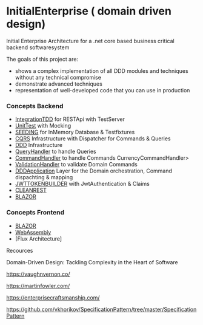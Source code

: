 # InitialEnterprise ( domain driven design)
Initial Enterprise Architecture for a .net core based business critical backend softwaresystem 

The goals of this project are:

  * shows a complex implementation of all DDD modules and techniques without any technical compromise      
  * demonstrate advanced techniques       
  * representation of well-developed code that you can use in production            
        

### Concepts Backend
* [IntegrationTDD] for RESTApi with TestServer
* [UnitTest] with Mocking
* [SEEDING] for InMemory Database & Testfixtures
* [CQRS] Infrastructure with Dispatcher for Commands & Queries
* [DDD] Infrastructure 
* [QueryHandler] to handle Queries
* [CommandHandler] to handle Commands CurrencyCommandHandler>
* [ValidationHandler] to validate Domain Commands
* [DDDApplication] Layer for the Domain orchestration, Command dispachting & mapping
* [JWTTOKENBUILDER] with JwtAuthentication & Claims 
* [CLEANREST]  
* [BLAZOR]  

### Concepts Frontend
* [BLAZOR]  
* [WebAssembly]
* [Flux Architecture]



Recources

Domain-Driven Design: Tackling Complexity in the Heart of Software

https://vaughnvernon.co/

https://martinfowler.com/

https://enterprisecraftsmanship.com/

https://github.com/vkhorikov/SpecificationPattern/tree/master/SpecificationPattern


[IntegrationTDD]: <https://github.com/jorgenschumann/InitialEnterprise/tree/master/Backend/InitialEnterprise.Domain.IndentityBoundedContext.Api.Tests/ApiServices> 
[CQRS]: <https://github.com/jorgenschumann/InitialEnterprise/tree/master/Backend/InitialEnterprise.Infrastructure/CQRS>
[DDD]: <https://github.com/jorgenschumann/InitialEnterprise/tree/master/Backend/InitialEnterprise.Infrastructure/DDD>
[SEEDING]: <https://github.com/jorgenschumann/InitialEnterprise/tree/master/Backend/InitialEnterprise.DataSeeding>
[JWTTOKENBUILDER]: <https://github.com/jorgenschumann/InitialEnterprise/blob/master/Backend/InitialEnterprise.Domain.MainBoundedContext/UserModule/Services/JwtSecurityTokenBuilder.cs>
[CLEANREST]: <https://github.com/jorgenschumann/InitialEnterprise/blob/master/Backend/InitialEnterprise.Domain.MainBoundedContext.Api/Controller/CurrencyController.cs>
[DDDApplication]:<https://github.com/jorgenschumann/InitialEnterprise/blob/master/Backend/InitialEnterprise.Domain.MainBoundedContext.Api/Application/CurrencyApplication/CurrencyApplication.cs>
[QueryHandler]:<https://github.com/jorgenschumann/InitialEnterprise/blob/master/Backend/InitialEnterprise.Domain.MainBoundedContext/CurrencyModule/QueryHandler/QueryCurrencyHandlerAsync.cs>
[CommandHandler]:<https://github.com/jorgenschumann/InitialEnterprise/blob/master/Backend/InitialEnterprise.Domain.MainBoundedContext/CurrencyModule/CommandHandler/CurrencyCommandHandler.cs>
[ValidationHandler]:<https://github.com/jorgenschumann/InitialEnterprise/blob/master/Backend/InitialEnterprise.Domain.MainBoundedContext/PersonModule/ValidationHandler/CreatePersonCommandValidationHandler.cs>
[UnitTest]:<https://github.com/jorgenschumann/InitialEnterprise/blob/master/Backend/InitialEnterprise.Domain.MainBoundedContext.Tests/CurrencyModule/CurrencyCommandHanderTests.cs>
[BLAZOR]:<https://github.com/jorgenschumann/InitialEnterprise/tree/master/Frontend/InitialEnterprise.Frontend/InitialEnterprise.Blazor.Frontend>
[WebAssembly]:<https://github.com/jorgenschumann/InitialEnterprise/tree/master/Frontend/InitialEnterprise.Frontend/InitialEnterprise.Blazor.Frontend>








